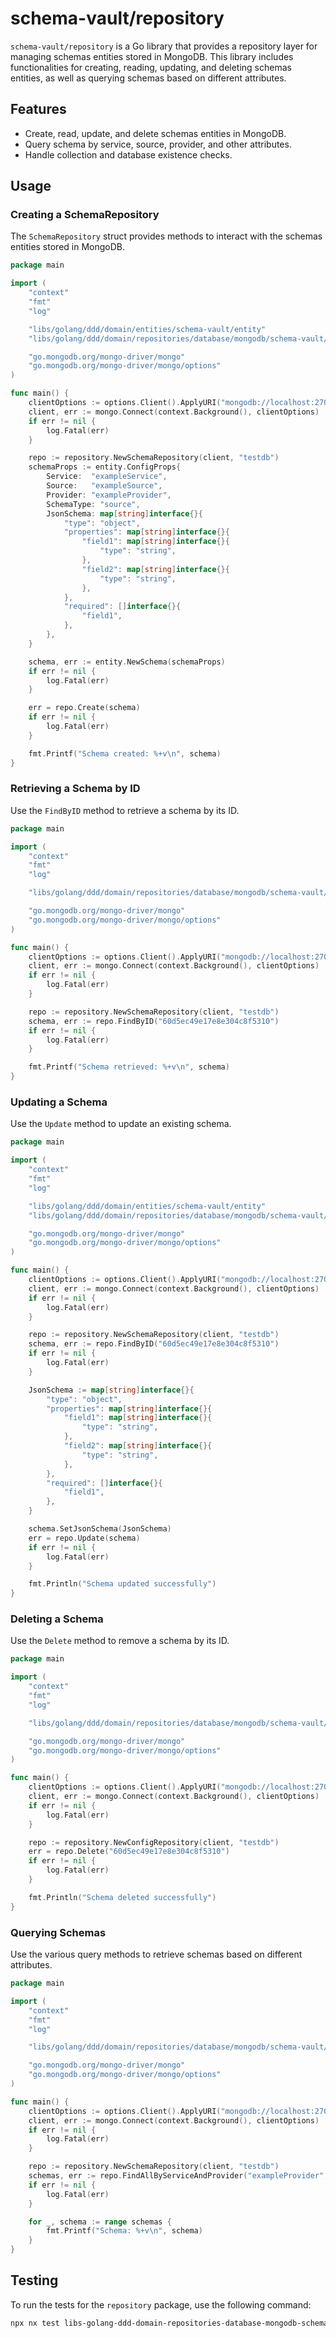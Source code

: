 # schema-vault/repository

`schema-vault/repository` is a Go library that provides a repository layer for managing schemas entities stored in MongoDB. This library includes functionalities for creating, reading, updating, and deleting schemas entities, as well as querying schemas based on different attributes.

## Features

- Create, read, update, and delete schemas entities in MongoDB.
- Query schema by service, source, provider, and other attributes.
- Handle collection and database existence checks.

## Usage

### Creating a SchemaRepository

The `SchemaRepository` struct provides methods to interact with the schemas entities stored in MongoDB.

```go
package main

import (
    "context"
    "fmt"
    "log"

    "libs/golang/ddd/domain/entities/schema-vault/entity"
    "libs/golang/ddd/domain/repositories/database/mongodb/schema-vault/repository"

    "go.mongodb.org/mongo-driver/mongo"
    "go.mongodb.org/mongo-driver/mongo/options"
)

func main() {
    clientOptions := options.Client().ApplyURI("mongodb://localhost:27017")
    client, err := mongo.Connect(context.Background(), clientOptions)
    if err != nil {
        log.Fatal(err)
    }

    repo := repository.NewSchemaRepository(client, "testdb")
    schemaProps := entity.ConfigProps{
        Service:  "exampleService",
        Source:   "exampleSource",
        Provider: "exampleProvider",
        SchemaType: "source",
		JsonSchema: map[string]interface{}{
			"type": "object",
			"properties": map[string]interface{}{
				"field1": map[string]interface{}{
					"type": "string",
				},
				"field2": map[string]interface{}{
					"type": "string",
				},
			},
			"required": []interface{}{
				"field1",
			},
		},
    }

    schema, err := entity.NewSchema(schemaProps)
    if err != nil {
        log.Fatal(err)
    }

    err = repo.Create(schema)
    if err != nil {
        log.Fatal(err)
    }

    fmt.Printf("Schema created: %+v\n", schema)
}
```

### Retrieving a Schema by ID

Use the `FindByID` method to retrieve a schema by its ID.

```go
package main

import (
    "context"
    "fmt"
    "log"

    "libs/golang/ddd/domain/repositories/database/mongodb/schema-vault/repository"

    "go.mongodb.org/mongo-driver/mongo"
    "go.mongodb.org/mongo-driver/mongo/options"
)

func main() {
    clientOptions := options.Client().ApplyURI("mongodb://localhost:27017")
    client, err := mongo.Connect(context.Background(), clientOptions)
    if err != nil {
        log.Fatal(err)
    }

    repo := repository.NewSchemaRepository(client, "testdb")
    schema, err := repo.FindByID("60d5ec49e17e8e304c8f5310")
    if err != nil {
        log.Fatal(err)
    }

    fmt.Printf("Schema retrieved: %+v\n", schema)
}
```

### Updating a Schema

Use the `Update` method to update an existing schema.

```go
package main

import (
    "context"
    "fmt"
    "log"

    "libs/golang/ddd/domain/entities/schema-vault/entity"
    "libs/golang/ddd/domain/repositories/database/mongodb/schema-vault/repository"

    "go.mongodb.org/mongo-driver/mongo"
    "go.mongodb.org/mongo-driver/mongo/options"
)

func main() {
    clientOptions := options.Client().ApplyURI("mongodb://localhost:27017")
    client, err := mongo.Connect(context.Background(), clientOptions)
    if err != nil {
        log.Fatal(err)
    }

    repo := repository.NewSchemaRepository(client, "testdb")
    schema, err := repo.FindByID("60d5ec49e17e8e304c8f5310")
    if err != nil {
        log.Fatal(err)
    }

    JsonSchema := map[string]interface{}{
        "type": "object",
        "properties": map[string]interface{}{
            "field1": map[string]interface{}{
                "type": "string",
            },
            "field2": map[string]interface{}{
                "type": "string",
            },
        },
        "required": []interface{}{
            "field1",
        },
    }

    schema.SetJsonSchema(JsonSchema)
    err = repo.Update(schema)
    if err != nil {
        log.Fatal(err)
    }

    fmt.Println("Schema updated successfully")
}
```

### Deleting a Schema

Use the `Delete` method to remove a schema by its ID.

```go
package main

import (
    "context"
    "fmt"
    "log"

    "libs/golang/ddd/domain/repositories/database/mongodb/schema-vault/repository"

    "go.mongodb.org/mongo-driver/mongo"
    "go.mongodb.org/mongo-driver/mongo/options"
)

func main() {
    clientOptions := options.Client().ApplyURI("mongodb://localhost:27017")
    client, err := mongo.Connect(context.Background(), clientOptions)
    if err != nil {
        log.Fatal(err)
    }

    repo := repository.NewConfigRepository(client, "testdb")
    err = repo.Delete("60d5ec49e17e8e304c8f5310")
    if err != nil {
        log.Fatal(err)
    }

    fmt.Println("Schema deleted successfully")
}
```

### Querying Schemas

Use the various query methods to retrieve schemas based on different attributes.

```go
package main

import (
    "context"
    "fmt"
    "log"

    "libs/golang/ddd/domain/repositories/database/mongodb/schema-vault/repository"

    "go.mongodb.org/mongo-driver/mongo"
    "go.mongodb.org/mongo-driver/mongo/options"
)

func main() {
    clientOptions := options.Client().ApplyURI("mongodb://localhost:27017")
    client, err := mongo.Connect(context.Background(), clientOptions)
    if err != nil {
        log.Fatal(err)
    }

    repo := repository.NewSchemaRepository(client, "testdb")
    schemas, err := repo.FindAllByServiceAndProvider("exampleProvider", "exampleService")
    if err != nil {
        log.Fatal(err)
    }

    for _, schema := range schemas {
        fmt.Printf("Schema: %+v\n", schema)
    }
}
```

## Testing

To run the tests for the `repository` package, use the following command:

```sh
npx nx test libs-golang-ddd-domain-repositories-database-mongodb-schema-vault-repository
```
